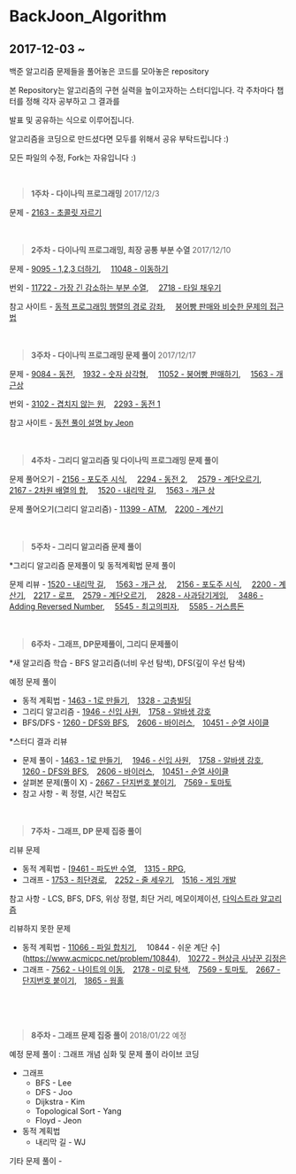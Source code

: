 


# BackJoon_Algorithm

## 2017-12-03 ~

백준 알고리즘 문제들을 풀어놓은 코드를 모아놓은 repository

본 Repository는 알고리즘의 구현 실력을 높이고자하는 스터디입니다. 각 주차마다 챕터를 정해 각자 공부하고 그 결과를

발표 및 공유하는 식으로 이루어집니다.

알고리즘을 코딩으로 만드셨다면 모두를 위해서 공유 부탁드립니다 :)

모든 파일의 수정, Fork는 자유입니다 :)

<br>

>**1주차 - 다이나믹 프로그래밍** 2017/12/3

문제 - [2163 - 초콜릿 자르기](https://www.acmicpc.net/problem/2163)<br><br><br>

>**2주차 - 다이나믹 프로그래밍, 최장 공통 부분 수열** 2017/12/10

문제 - [9095 - 1,2,3 더하기](https://www.acmicpc.net/problem/9095),　 [11048 - 이동하기](https://www.acmicpc.net/problem/11048)

번외 - [11722 - 가장 긴 감소하는 부분 수열](https://www.acmicpc.net/problem/11722),　 [2718 - 타일 채우기](https://www.acmicpc.net/problem/2718)

참고 사이트 - [동적 프로그래밍 행렬의 경로 강좌](https://www.youtube.com/watch?v=bXJAUe-U4Xk&feature-share),　 [붕어빵 판매와 비슷한 문제의 접근법](http://wowrupi.tistory.com/6)
<br><br><br>

>**3주차 - 다이나믹 프로그래밍 문제 풀이** 2017/12/17

문제 - [9084 - 동전](https://www.acmicpc.net/problem/9084),　[1932 - 숫자 삼각형](https://www.acmicpc.net/problem/1932),　 [11052 - 붕어빵 판매하기](https://www.acmicpc.net/problem/11052),　 [1563 - 개근상](https://www.acmicpc.net/problem/1563)

번외 - [3102 -  겹치지 않는 원](https://www.acmicpc.net/problem/3102),　[2293 - 동전 1](https://www.acmicpc.net/problem/2293)

참고 사이트 - [동전 풀이 설명 by Jeon](https://youtu.be/UGIH0nX0jZg)
<br><br><br>


>**4주차 - 그리디 알고리즘 및 다이나믹 프로그래밍 문제 풀이**

문제 풀어오기 - [2156 - 포도주 시식](https://www.acmicpc.net/problem/2156),　 [2294 - 동전 2](https://www.acmicpc.net/problem/2294),　 [2579 - 계단오르기](https://www.acmicpc.net/problem/2579),　 [2167 - 2차원 배열의 합](https://www.acmicpc.net/problem/2167),　 [1520 - 내리막 길](https://www.acmicpc.net/problem/1520),　 [1563 - 개근 상](https://www.acmicpc.net/problem/1563)

문제 풀어오기(그리디 알고리즘) - [11399 - ATM](https://www.acmicpc.net/problem/11399),　[2200 - 계산기](https://www.acmicpc.net/problem/2200)
<br><br><br>

>**5주차 - 그리디 알고리즘 문제 풀이**

*그리디 알고리즘 문제풀이 및 동적계획법 문제 풀이

문제 리뷰 - [1520 - 내리막 길](https://www.acmicpc.net/problem/1520),　 [1563 - 개근 상](https://www.acmicpc.net/problem/1563),　 [2156 - 포도주 시식](https://www.acmicpc.net/problem/2156),　 [2200 - 계산기](https://www.acmicpc.net/problem/2200),　[2217 - 로프](https://www.acmicpc.net/problem/2217),　[2579 - 계단오르기](https://www.acmicpc.net/problem/2579),　 [2828 - 사과담기게임](https://www.acmicpc.net/problem/2828), 　[3486 -  Adding Reversed Number](https://www.acmicpc.net/problem/3486), 　[5545 -  최고의피자](https://www.acmicpc.net/problem/5545), 　[5585 -  거스름돈](https://www.acmicpc.net/problem/5585)
<br><br><br>

>**6주차 - 그래프, DP문제풀이, 그리디 문제풀이**

*새 알고리즘 학습 - BFS 알고리즘(너비 우선 탐색), DFS(깊이 우선 탐색)

예정 문제 풀이

 - 동적 계획법 - [1463 - 1로 만들기](https://www.acmicpc.net/problem/1463),　[1328 - 고층빌딩](https://www.acmicpc.net/problem/1328)
 - 그리디 알고리즘 - [1946 - 신입 사원](https://www.acmicpc.net/problem/1946),　[1758 - 알바생 강호](https://www.acmicpc.net/problem/1758)
 - BFS/DFS - [1260 - DFS와 BFS](https://www.acmicpc.net/problem/1260),　[2606 - 바이러스](https://www.acmicpc.net/problem/2606),　[10451 - 순열 사이클](https://www.acmicpc.net/problem/10451)
 

*스터디 결과 리뷰

- 문제 풀이 - [1463 - 1로 만들기](https://www.acmicpc.net/problem/1463),　 [1946 - 신입 사원](https://www.acmicpc.net/problem/1946),　[1758 - 알바생 강호](https://www.acmicpc.net/problem/1758),　[1260 - DFS와 BFS](https://www.acmicpc.net/problem/1260),　[2606 - 바이러스](https://www.acmicpc.net/problem/2606),　[10451 - 순열 사이클](https://www.acmicpc.net/problem/10451)
- 살펴본 문제(풀이 X) - [2667 - 단지번호 붙이기](https://www.acmicpc.net/problem/2667),　[7569 - 토마토](https://www.acmicpc.net/problem/7569)
- 참고 사항 - 퀵 정렬, 시간 복잡도
<br><br><br>

>**7주차 - 그래프, DP 문제 집중 풀이**


리뷰 문제

- 동적 계획법 - [[9461 - 파도반 수열](https://www.acmicpc.net/problem/9461),　[1315 - RPG](https://www.acmicpc.net/problem/1315),　
- 그래프 - [1753 - 최단경로](https://www.acmicpc.net/problem/1753),　[2252 - 줄 세우기](https://www.acmicpc.net/problem/2252),　[1516 - 게임 개발](https://www.acmicpc.net/problem/1516)

참고 사항 - LCS, BFS, DFS, 위상 정렬, 최단 거리, 메모이제이션, [다익스트라 알고리즘](http://blog.naver.com/PostView.nhn?blogId=yhjeong89&logNo=220772512405&parentCategoryNo=69&categoryNo=&viewDate=&isShowPopularPosts=true&from=search)

리뷰하지 못한 문제 
- 동적 계획법 - [11066 - 파일 합치기](https://www.acmicpc.net/problem/11066), 　10844 - 쉬운 계단 수](https://www.acmicpc.net/problem/10844),　[10272 - 현상금 사냥꾼 김정은](https://www.acmicpc.net/problem/10272)
- 그래프 - [7562 - 나이트의 이동](https://www.acmicpc.net/problem/7562),　[2178 - 미로 탐색](https://www.acmicpc.net/problem/2178),　[7569 - 토마토](https://www.acmicpc.net/problem/7569),　[2667 - 단지번호 붙이기](https://www.acmicpc.net/problem/2667),　[1865 - 웜홀](https://www.acmicpc.net/problem/1865)

<br><br><br>
>**8주차 - 그래프 문제 집중 풀이** 2018/01/22 예정

예정 문제 풀이 : 그래프 개념 심화 및 문제 풀이 라이브 코딩
- 그래프
  - BFS - Lee
  - DFS - Joo
  - Dijkstra - Kim
  -  Topological Sort - Yang
  - Floyd - Jeon
- 동적 계획법
  - 내리막 길 - WJ

기타 문제 풀이 - 